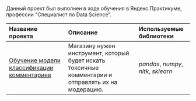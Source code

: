 Данный проект был выполнен в ходе обучения в Яндекс.Практикуме, профессии "Специалист по Data Science".

| Название проекта | Описание | Используемые библиотеки | 
| :---------------------- | :---------------------- | :---------------------- |
| [Обучение модели классификации комментариев](устранение_токсичных_комментаиев) | Магазину нужен инструмент, который будет искать токсичные комментарии и отправлять их на модерацию.| *pandas*, *numpy*, *nltk*, *sklearn*|
